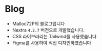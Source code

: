 # Blog

- Malloc72P의 블로그입니다
- Nextra `4.2.7` 버전으로 개발했습니다.
- CSS 라이브러리는 Tailwind를 사용했습니다
- Figma를 사용하여 직접 디자인하였습니다
